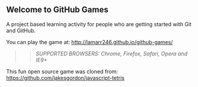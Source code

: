 ## Welcome to GitHub Games

A project based learning activity for people who are getting started with Git and GitHub.

You can play the game at: http://lamarr246.github.io/github-games/

>> _*SUPPORTED BROWSERS*: Chrome, Firefox, Safari, Opera and IE9+_

This fun open source game was cloned from: https://github.com/jakesgordon/javascript-tetris
